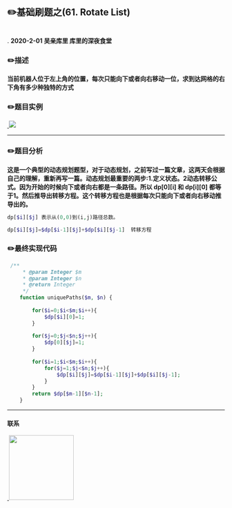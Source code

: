 
## :pencil2:基础刷题之(61. Rotate List)
<br>.
**2020-2-01 吴亲库里 库里的深夜食堂**

### :pencil2:描述

**当前机器人位于左上角的位置，每次只能向下或者向右移动一位，求到达网格的右下角有多少种独特的方式**
### :pencil2:题目实例

<a href="https://github.com/wuqinqiang/">
​    <img src="https://github.com/wuqinqiang/Lettcode-php/blob/master/images/61.png">
</a> 

****
### :pencil2:题目分析
  
**这是一个典型的动态规划题型，对于动态规划，之前写过一篇文章，这两天会根据自己的理解，重新再写一篇。动态规划最重要的两步:1.定义状态。2动态转移公式。因为开始的时候向下或者向右都是一条路径。所以 dp[0][i] 和 dp[i][0] 都等于1。然后推导出转移方程。这个转移方程也是根据每次只能向下或者向右移动推导出的。**

```php
dp[$i][$j] 表示从(0,0)到(i,j)路径总数。

dp[$i][$j]=$dp[$i-1][$j]+$dp[$i][$j-1]  转移方程


```
### :pencil2:最终实现代码

```php
 /**
     * @param Integer $m
     * @param Integer $n
     * @return Integer
     */
    function uniquePaths($m, $n) {
        
        for($i=0;$i<$m;$i++){
            $dp[$i][0]=1;
        }
        
        for($j=0;$j<$n;$j++){
            $dp[0][$j]=1;
        }
        
        for($i=1;$i<$m;$i++){
            for($j=1;$j<$n;$j++){
                $dp[$i][$j]=$dp[$i-1][$j]+$dp[$i][$j-1];
            }
        }
        return $dp[$m-1][$n-1];
    }
```
  ****
 
#### 联系

<a href="https://github.com/wuqinqiang/">
​    <img src="https://github.com/wuqinqiang/Lettcode-php/blob/master/qrcode_for_gh_c194f9d4cdb1_430.jpg" width="150px" height="150px">
</a> 